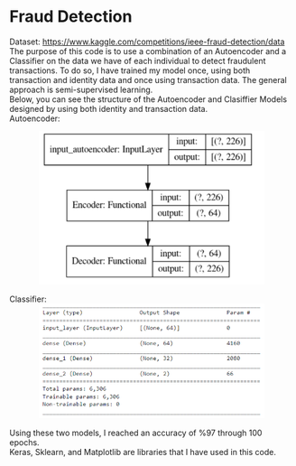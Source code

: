 # Fraud Detection
Dataset: https://www.kaggle.com/competitions/ieee-fraud-detection/data <br>
The purpose of this code is to use a combination of an Autoencoder and a Classifier on the data we have of each individual to detect fraudulent transactions. To do so, I have trained my model once, using both transaction and identity data and once using transaction data. The general approach is semi-supervised learning. <br>
Below, you can see the structure of the Autoencoder and Clasiffier Models designed by using both identity and transaction data.<br>
Autoencoder:
<div align=center>
  <img src="./assets/identity and transaction.PNG" width="400" align="center"/>
</div>

<br>
Classifier:
<div align=center>
  <img src="./assets/classifier identity transaction.PNG" width="400" align="center"/>
</div>

<br>
Using these two models, I reached an accuracy of %97 through 100 epochs.<br>
Keras, Sklearn, and Matplotlib are libraries that I have used in this code.
